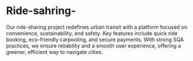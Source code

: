 # Ride-sahring-
Our ride-sharing project redefines urban transit with a platform focused on convenience, sustainability, and safety. Key features include quick ride booking, eco-friendly carpooling, and secure payments. With strong SQA practices, we ensure reliability and a smooth user experience, offering a greener, efficient way to navigate cities.
